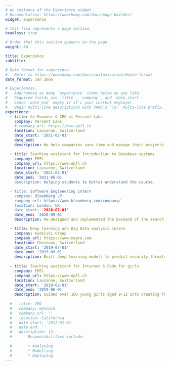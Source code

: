 ```yaml
---
# An instance of the Experience widget.
# Documentation: https://wowchemy.com/docs/page-builder/
widget: experience

# This file represents a page section.
headless: true

# Order that this section appears on the page.
weight: 40

title: Experience
subtitle:

# Date format for experience
#   Refer to https://wowchemy.com/docs/customization/#date-format
date_format: Jan 2006

# Experiences.
#   Add/remove as many `experience` items below as you like.
#   Required fields are `title`, `company`, and `date_start`.
#   Leave `date_end` empty if it's your current employer.
#   Begin multi-line descriptions with YAML's `|2-` multi-line prefix.
experience:
  - title: Co-Founder & CEO at Percent Labs
    company: Percent Labs
    # company_url: https://www.epfl.ch
    location: Lausanne, Switzerland
    date_start: '2021-02-01'
    date_end: 
    description: We help companies save time and manage their projects more efficiently

  - title: Teaching assistant for Introduction to Database systems
    company: EPFL
    company_url: https://www.epfl.ch
    location: Lausanne, Switzerland
    date_start: '2021-02-01'
    date_end: '2021-06-01
    description: Helping students to better understand the course.

  - title: Software Engineering intern
    company: Bloomberg LP
    company_url: https://www.bloomberg.com/company/
    location: London, UK
    date_start: '2020-07-01'
    date_end: '2020-09-01'
    description: Re-designed and implemented the backend of the search feature of the notes app.

  - title: Deep learning and Big Data analysis intern
    company: Kudelski Group
    company_url: https://www.nagra.com
    location: Cheseaux, Switzerland
    date_start: '2019-07-01'
    date_end: '2019-09-01'
    description: Built deep learning models to predict security threats based on logs.
  
  - title: Teaching assistant for Internet & Code for girls
    company: EPFL
    company_url: https://www.epfl.ch
    location: Lausanne, Switzerland
    date_start: '2019-02-01'
    date_end: '2019-06-01'
    description: Guided over 100 young girls aged 9‐12 into creating their own website and videogame.
  
  # - title: CEO
  #   company: GenCoin
  #   company_url: ''
  #   location: California
  #   date_start: '2017-01-01'
  #   date_end: ''
  #   description: |2-
  #       Responsibilities include:
        
  #       * Analysing
  #       * Modelling
  #       * Deploying
---
```

